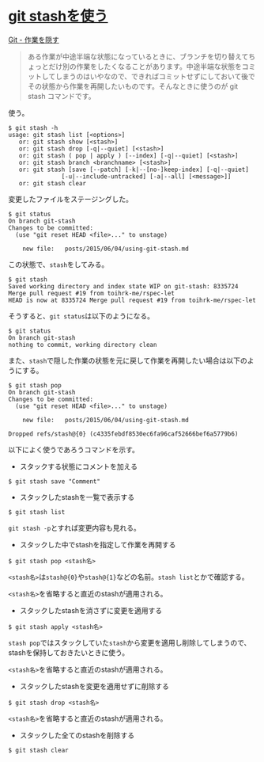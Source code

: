 # [git stashを使う](/2015/06/04/using-git-stash.html)


[Git - 作業を隠す](https://git-scm.com/book/ja/v1/Git-%E3%81%AE%E3%81%95%E3%81%BE%E3%81%96%E3%81%BE%E3%81%AA%E3%83%84%E3%83%BC%E3%83%AB-%E4%BD%9C%E6%A5%AD%E3%82%92%E9%9A%A0%E3%81%99)
> ある作業が中途半端な状態になっているときに、ブランチを切り替えてちょっとだけ別の作業をしたくなることがあります。中途半端な状態をコミットしてしまうのはいやなので、できればコミットせずにしておいて後でその状態から作業を再開したいものです。そんなときに使うのが git stash コマンドです。

使う。

```
$ git stash -h
usage: git stash list [<options>]
   or: git stash show [<stash>]
   or: git stash drop [-q|--quiet] [<stash>]
   or: git stash ( pop | apply ) [--index] [-q|--quiet] [<stash>]
   or: git stash branch <branchname> [<stash>]
   or: git stash [save [--patch] [-k|--[no-]keep-index] [-q|--quiet]
		       [-u|--include-untracked] [-a|--all] [<message>]]
   or: git stash clear
```

変更したファイルをステージングした。

```
$ git status
On branch git-stash
Changes to be committed:
  (use "git reset HEAD <file>..." to unstage)

	new file:   posts/2015/06/04/using-git-stash.md

```

この状態で、`stash`をしてみる。

```
$ git stash
Saved working directory and index state WIP on git-stash: 8335724 Merge pull request #19 from toihrk-me/rspec-let
HEAD is now at 8335724 Merge pull request #19 from toihrk-me/rspec-let
```

そうすると、`git status`は以下のようになる。

```
$ git status
On branch git-stash
nothing to commit, working directory clean
```

また、`stash`で隠した作業の状態を元に戻して作業を再開したい場合は以下のようにする。

```
$ git stash pop
On branch git-stash
Changes to be committed:
  (use "git reset HEAD <file>..." to unstage)

	new file:   posts/2015/06/04/using-git-stash.md

Dropped refs/stash@{0} (c4335febdf8530ec6fa96caf52666bef6a5779b6)
```


以下によく使うであろうコマンドを示す。

- スタックする状態にコメントを加える

```
$ git stash save "Comment"
```


- スタックしたstashを一覧で表示する

```
$ git stash list
```
`git stash -p`とすれば変更内容も見れる。


- スタックした中でstashを指定して作業を再開する

```
$ git stash pop <stash名>
```
`<stash名>`は`stash@{0}`や`stash@{1}`などの名前。`stash list`とかで確認する。

`<stash名>`を省略すると直近のstashが適用される。

- スタックしたstashを消さずに変更を適用する

```
$ git stash apply <stash名>
```

`stash pop`ではスタックしていた`stash`から変更を適用し削除してしまうので、stashを保持しておきたいときに使う。

`<stash名>`を省略すると直近のstashが適用される。

- スタックしたstashを変更を適用せずに削除する

```
$ git stash drop <stash名>
```
`<stash名>`を省略すると直近のstashが適用される。

- スタックした全てのstashを削除する

```
$ git stash clear
```

